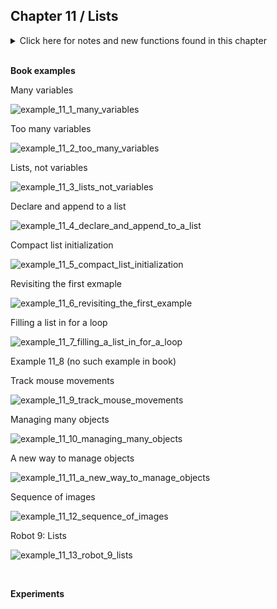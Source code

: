 
## Chapter 11 / Lists


<details>
<summary markdown="span">Click here for notes and new functions found in this chapter</summary>

- A list is a group of variables that share a common name - useful because they make it possible to work with more variables without creating a new name for each one. 
- When a program has many elements (for example, a field of stars in a space game or multiple data points in a visualization), lists make the code easier to write.
- Each item in a list is called an element, and each has an index value to mark its position within the list. Just like coordinates on the screen, index values for a list start counting from 0. 
- Lists in Python can contain values of varying data types. 
- list(), append() You can also use the built-in Python function list() to create a list value. Python list values are objects, and support a number of useful methods. The list method we’ll use most is append(), which adds an item to a list.
- After the list has been created, you can overwrite the value of an item at a particular index in a list by writing an expression with the square bracket syntax, followed by an equal sign (=) and the new value for that item e.g. x[2] = 789
- len() Python's built-in function to determine the length of a list (how many elements)
- Avoid creating lists within draw(), because creating a new list on every frame will slow down your frame rate.
- The way we use for loops to operate on lists is different depend- ing on exactly what we want to do with the list.
- A for loop can be used to fill a list with values or to read the values back out. 
- insert() list object method - Two lists can be used to store the position of the mouse—one for the x coordinate and one for the y coordinate. These lists store the location of the mouse for every frame. With each new frame, the newest coordinate is inserted at the beginning of the list. E.g. the code x.insert(0, mouseX) inserts the value in the variable mouseX at index 0 of the list (i.e., the beginning of the list). 
- The technique for storing coordinates in a list is inef- ficient. Because there’s no built-in limit to the num- ber of coordinates the list will store, the list in this program can quickly grow very large in memory, causing your sketch to slow down or even crash. For a more efficient technique that only stores the last n numbers, see the Examples → Basics → Input → StoringInput example included with Python Mode.
- Making a list of objects is nearly the same as making the lists however since each list element is an object, it must first be instanti- ated before it can be appended to the list. (For a built-in Pro- cessing class such as PImage, you need to use the loadImage() function to create the object before it’s assigned.)
- Because iterating over every item in a list is a very common task when writing computer programs, Python has a shorthand syn- tax for making it easier. Instead of creating a new counter vari- able, such as an i variable and iterating over the result of the range() function, it’s possible to iterate over the elements of a list directly using the for loop form e.g. 
```
# From: 
def draw():
    for i in range(len(bugs)):
        bugs[i].move() 
        bugs[i].display()

# To:
def draw():
    for b in bugs: 
        b.move 
        b.display
```

- nf() formats numbers so that nf(1, 4) returns the string “0001” and nf(11, 4) returns “0011”. These values are concatenated with the beginning of the filename (“frame-”) and the end (“.png”) to create the complete filename as a string.
  

</details>


<br/>

**Book examples**



Many variables

![example_11_1_many_variables](https://github.com/dtolonen/Getting_started_with_Processing.py_book/blob/master/Chapter_11_Lists/example_11_1_many_variables/frames/example_11_1_many_variables.png)

Too many variables

![example_11_2_too_many_variables](https://github.com/dtolonen/Getting_started_with_Processing.py_book/blob/master/Chapter_11_Lists/example_11_2_too_many_variables/frames/example_11_2_too_many_variables.png)

Lists, not variables

![example_11_3_lists_not_variables](https://github.com/dtolonen/Getting_started_with_Processing.py_book/blob/master/Chapter_11_Lists/example_11_3_lists_not_variables/frames/example_11_3_lists_not_variables.png)

Declare and append to a list

![example_11_4_declare_and_append_to_a_list](https://github.com/dtolonen/Getting_started_with_Processing.py_book/blob/master/Chapter_11_Lists/example_11_4_declare_and_append_to_a_list/frames/example_11_4_declare_and_append_to_a_list.png)

Compact list initialization

![example_11_5_compact_list_initialization](https://github.com/dtolonen/Getting_started_with_Processing.py_book/blob/master/Chapter_11_Lists/example_11_5_compact_list_initialization/frames/example_11_5_compact_list_initialization.png)

Revisiting the first exmaple

![example_11_6_revisiting_the_first_example](https://github.com/dtolonen/Getting_started_with_Processing.py_book/blob/master/Chapter_11_Lists/example_11_5_compact_list_initialization/frames/example_11_5_compact_list_initialization.png)

Filling a list in for a loop

![example_11_7_filling_a_list_in_for_a_loop](https://github.com/dtolonen/Getting_started_with_Processing.py_book/blob/master/Chapter_11_Lists/example_11_7_filling_a_list_in_for_a_loop/frames/example_11_7_filling_a_list_in_for_a_loop.png)

Example 11_8 (no such example in book)


Track mouse movements 

![example_11_9_track_mouse_movements](https://github.com/dtolonen/Getting_started_with_Processing.py_book/blob/master/Chapter_11_Lists/example_11_9_track_mouse_movements/frames/SaveFrame_11_9_tog.png)

Managing many objects

![example_11_10_managing_many_objects](https://github.com/dtolonen/Getting_started_with_Processing.py_book/blob/master/Chapter_11_Lists/example_11_10_managing_many_objects/frames/example_11_10_managing_many_objects.png)

A new way to manage objects

![example_11_11_a_new_way_to_manage_objects](https://github.com/dtolonen/Getting_started_with_Processing.py_book/blob/master/Chapter_11_Lists/example_11_11_a_new_way_to_manage_objects/frames/example_11_11_a_new_way_to_manage_objects.png)

Sequence of images

![example_11_12_sequence_of_images](https://github.com/dtolonen/Getting_started_with_Processing.py_book/blob/master/Chapter_11_Lists/example_11_12_sequence_of_images/frames/SaveFrame_11_12_tog_animation.gif)

Robot 9: Lists

![example_11_13_robot_9_lists](https://github.com/dtolonen/Getting_started_with_Processing.py_book/blob/master/Chapter_11_Lists/example_11_13_robot_9_lists/frames/example_11_13_robot_9_lists.png)


<br/>

**Experiments**

<br/>
